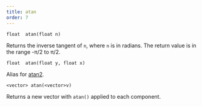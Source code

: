 ```yaml
---
title: atan
order: 7
---
```

`float  atan(float n)`

Returns the inverse tangent of `n`, where `n` is in radians. The return value is in the range -π/2 to π/2.

`float  atan(float y, float x)`

Alias for [atan2](/en/houdini-vex/math/atan2 "Returns the inverse tangent of y/x.").

`<vector> atan(<vector>v)`

Returns a new vector with `atan()` applied to each component.

